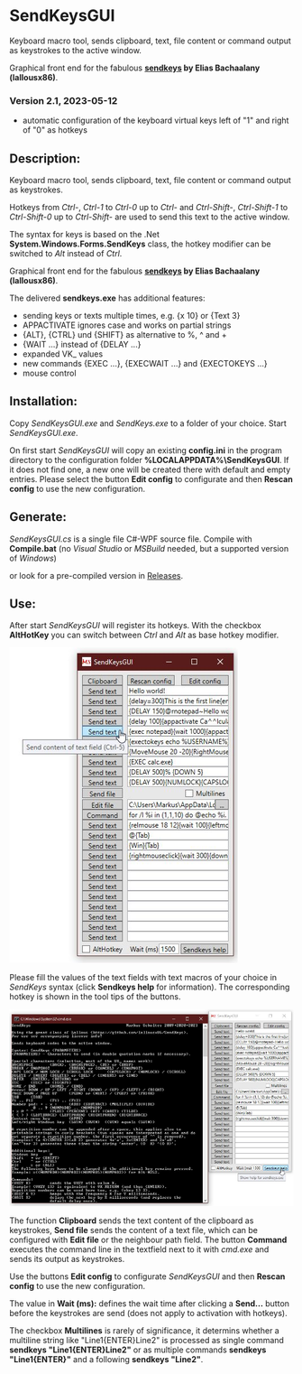 # SendKeysGUI
Keyboard macro tool, sends clipboard, text, file content or command output as keystrokes to the active window.

Graphical front end for the fabulous **[sendkeys](https://github.com/lallousx86/SendKeys) by Elias Bachaalany (lallousx86)**.

### Version 2.1, 2023-05-12
- automatic configuration of the keyboard virtual keys left of "1" and right of "0" as hotkeys

## Description:
Keyboard macro tool, sends clipboard, text, file content or command output as keystrokes.

Hotkeys from *Ctrl-<keyleftof1>*, *Ctrl-1* to *Ctrl-0* up to *Ctrl-<keysecondrightof0>* and *Ctrl-Shift-<keyleftof1>*, *Ctrl-Shift-1* to *Ctrl-Shift-0* up to *Ctrl-Shift-<keysecondrightof0>* are used to send this text to the active window.

The syntax for keys is based on the .Net **System.Windows.Forms.SendKeys** class, the hotkey modifier can be switched to *Alt* instead of *Ctrl*.

Graphical front end for the fabulous **[sendkeys](https://github.com/lallousx86/SendKeys) by Elias Bachaalany (lallousx86)**.

The delivered **sendkeys.exe** has additional features:
- sending keys or texts multiple times, e.g. {x 10} or {Text 3}
- APPACTIVATE ignores case and works on partial strings
- {ALT}, {CTRL} und {SHIFT} as alternative to %, ^ and +
- {WAIT ...} instead of {DELAY ...}
- expanded VK_ values
- new commands {EXEC ...}, {EXECWAIT ...} and {EXECTOKEYS ...}
- mouse control

## Installation:
Copy *SendKeysGUI.exe* and *SendKeys.exe* to a folder of your choice. Start *SendKeysGUI.exe*.

On first start *SendKeysGUI* will copy an existing **config.ini** in the program directory to the configuration folder **%LOCALAPPDATA%\SendKeysGUI**.
If it does not find one, a new one will be created there with default and empty entries.
Please select the button **Edit config** to configurate and then **Rescan config** to use the new configuration.

## Generate:
*SendKeysGUI.cs* is a single file C#-WPF source file. Compile with **Compile.bat** (no *Visual Studio* or *MSBuild* needed, but a supported version of *Windows*)

or look for a pre-compiled version in [Releases](https://github.com/MScholtes/SendKeysGUI/releases).

## Use:
After start *SendKeysGUI* will register its hotkeys. With the checkbox **AltHotKey** you can switch between *Ctrl* and *Alt* as base hotkey modifier.

![SendKeysGUI](SendKeysGUI.jpg)

Please fill the values of the text fields with text macros of your choice in *SendKeys* syntax (click **Sendkeys help** for information).
The corresponding hotkey is shown in the tool tips of the buttons.

![SendKeysHelp](SendKeysHelp.jpg)

The function **Clipboard** sends the text content of the clipboard as keystrokes, **Send file** sends the content of a text file, which can be configured with **Edit file** or the neighbour path field. The button **Command** executes the command line in the textfield next to it with *cmd.exe* and sends its output as keystrokes.

Use the buttons **Edit config** to configurate *SendKeysGUI* and then **Rescan config** to use the new configuration.

The value in **Wait (ms):** defines the wait time after clicking a **Send...** button before the keystrokes are send (does not apply to activation with hotkeys).

The checkbox **Multilines** is rarely of significance, it determins whether a multiline string like "Line1{ENTER}Line2" is processed as single command **sendkeys "Line1{ENTER}Line2"** or as multiple commands **sendkeys "Line1{ENTER}"** and a following **sendkeys "Line2"**.
